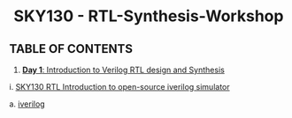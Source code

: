 <h1 align="center">SKY130 - RTL-Synthesis-Workshop</h1>

## TABLE OF CONTENTS

1. [**Day 1**:  Introduction to Verilog RTL design and Synthesis](https://github.com/drvasanthi/SKY130-RTL-Synthesis-Workshop/blob/main/README.md#1-introduction-to-verilog-rtl-design-and-synthesis)

 i. [SKY130 RTL Introduction to open-source iverilog simulator ](https://github.com/drvasanthi/SKY130-RTL-Synthesis-Workshop#11-SKY130-rtl-introduction-to-open-source-iverilog-simulator)
 
   a. [iverilog](https://github.com/drvasanthi)

